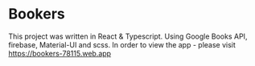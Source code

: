 # Bookers

This project was written in React & Typescript. Using Google Books API, firebase, Material-UI and scss.
In order to view the app - please visit https://bookers-78115.web.app
